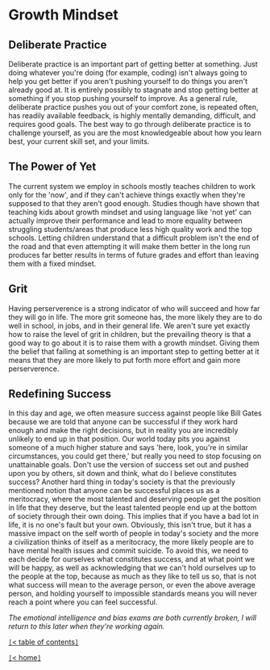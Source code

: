 # Growth Mindset

<!-- https://web.archive.org/web/20160616225417/http://www.happybearsoftware.com/upgrade-your-technical-skills-with-deliberate-practice -->
## Deliberate Practice

Deliberate practice is an important part of getting better at something. Just doing whatever you're doing (for example, coding) isn't always going to help you get better if you aren't pushing yourself to do things you aren't already good at. It is entirely possibly to stagnate and stop getting better at something if you stop pushing yourself to improve. As a general rule, deliberate practice pushes you out of your comfort zone, is repeated often, has readily available feedback, is highly mentally demanding, difficult, and requires good goals. The best way to go through deliberate practice is to challenge yourself, as you are the most knowledgeable about how you learn best, your current skill set, and your limits.

<!-- https://www.ted.com/talks/carol_dweck_the_power_of_believing_that_you_can_improve?language=en -->
## The Power of Yet

The current system we employ in schools mostly teaches children to work only for the 'now', and if they can't achieve things exactly when they're supposed to that they aren't good enough. Studies though have shown that teaching kids about growth mindset and using language like 'not yet' can actually improve their performance and lead to more equality between struggling students/areas that produce less high quality work and the top schools. Letting children understand that a difficult problem isn't the end of the road and that even attempting it will make them better in the long run produces far better results in terms of future grades and effort than leaving them with a fixed mindset.

<!-- https://www.ted.com/talks/angela_lee_duckworth_grit_the_power_of_passion_and_perseverance -->
## Grit

Having perserverence is a strong indicator of who will succeed and how far they will go in life. The more grit someone has, the more likely they are to do well in school, in jobs, and in their general life. We aren't sure yet exactly how to raise the level of grit in children, but the prevailing theory is that a good way to go about it is to raise them with a growth mindset. Giving them the belief that failing at something is an important step to getting better at it means that they are more likely to put forth more effort and gain more perserverence.

<!-- https://www.ted.com/talks/alain_de_botton_a_kinder_gentler_philosophy_of_success -->
## Redefining Success

In this day and age, we often measure success against people like Bill Gates because we are told that anyone can be successful if they work hard enough and make the right decisions, but in reality you are incredibly unlikely to end up in that position. Our world today pits you against someone of a much higher stature and says 'here, look, you're in similar circumstances, you could get there,' but really you need to stop focusing on unattainable goals. Don't use the version of success set out and pushed upon you by others, sit down and think, what do I believe constitutes success? Another hard thing in today's society is that the previously mentioned notion that anyone can be successful places us as a meritocracy, where the most talented and deserving people get the position in life that they deserve, but the least talented people end up at the bottom of society through their own doing. This implies that if you have a bad lot in life, it is no one's fault but your own. Obviously, this isn't true, but it has a massive impact on the self worth of people in today's society and the more a civilization thinks of itself as a meritocracy, the more likely people are to have mental health issues and commit suicide. To avoid this, we need to each decide for ourselves what constitutes success, and at what point we will be happy, as well as acknowledging that we can't hold ourselves up to the people at the top, because as much as they like to tell us so, that is not what success will mean to the average person, or even the above average person, and holding yourself to impossible standards means you will never reach a point where you can feel successful.

*The emotional intelligence and bias exams are both currently broken, I will return to this later when they're working again.*

[`[`< table of contents`]`](code401.md)

[`[`< home`]`](README.md)
